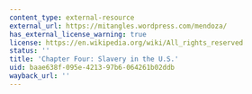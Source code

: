 ```yaml
---
content_type: external-resource
external_url: https://mitangles.wordpress.com/mendoza/
has_external_license_warning: true
license: https://en.wikipedia.org/wiki/All_rights_reserved
status: ''
title: 'Chapter Four: Slavery in the U.S.'
uid: baae638f-095e-4213-97b6-064261b02ddb
wayback_url: ''
---
```

